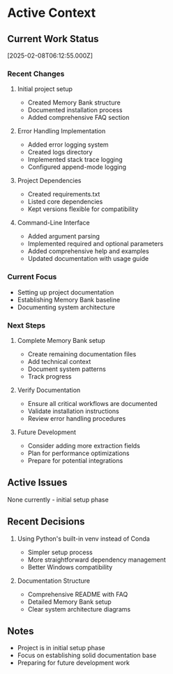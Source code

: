 # Active Context

## Current Work Status
[2025-02-08T06:12:55.000Z]

### Recent Changes
1. Initial project setup
   - Created Memory Bank structure
   - Documented installation process
   - Added comprehensive FAQ section

2. Error Handling Implementation
   - Added error logging system
   - Created logs directory
   - Implemented stack trace logging
   - Configured append-mode logging

3. Project Dependencies
   - Created requirements.txt
   - Listed core dependencies
   - Kept versions flexible for compatibility

4. Command-Line Interface
   - Added argument parsing
   - Implemented required and optional parameters
   - Added comprehensive help and examples
   - Updated documentation with usage guide

### Current Focus
- Setting up project documentation
- Establishing Memory Bank baseline
- Documenting system architecture

### Next Steps
1. Complete Memory Bank setup
   - Create remaining documentation files
   - Add technical context
   - Document system patterns
   - Track progress

2. Verify Documentation
   - Ensure all critical workflows are documented
   - Validate installation instructions
   - Review error handling procedures

3. Future Development
   - Consider adding more extraction fields
   - Plan for performance optimizations
   - Prepare for potential integrations

## Active Issues
None currently - initial setup phase

## Recent Decisions
1. Using Python's built-in venv instead of Conda
   - Simpler setup process
   - More straightforward dependency management
   - Better Windows compatibility

2. Documentation Structure
   - Comprehensive README with FAQ
   - Detailed Memory Bank setup
   - Clear system architecture diagrams

## Notes
- Project is in initial setup phase
- Focus on establishing solid documentation base
- Preparing for future development work
